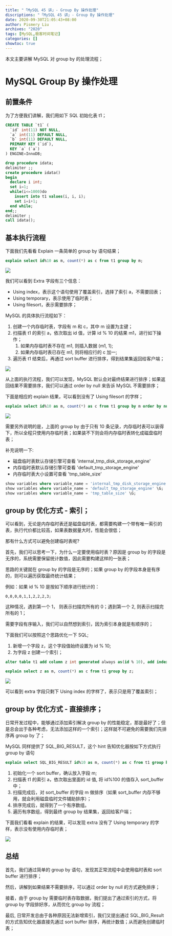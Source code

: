 ```yaml
---
title: "「MySQL 45 讲」- Group By 操作处理"
discriptions: "「MySQL 45 讲」- Group By 操作处理"
date: 2020-09-30T21:05:43+08:00
author: Pismery Liu
archives: "2020"
tags: [MySQL,极客时间笔记]
categories: []
showtoc: true
---
```


本文主要讲解 MySQL 对 group by 的处理流程；

<!--more-->
# MySQL Group By 操作处理

## 前置条件

为了方便我们讲解，我们用如下 SQL 初始化表 t1；

```SQL
CREATE TABLE `t1` (
  `id` int(11) NOT NULL,
  `a` int(11) DEFAULT NULL,
  `b` int(11) DEFAULT NULL,
  PRIMARY KEY (`id`),
  KEY `a` (`a`)
) ENGINE=InnoDB;

drop procedure idata;
delimiter ;;
create procedure idata()
begin
  declare i int;
  set i=1;
  while(i<=1000)do
    insert into t1 values(i, i, i);
    set i=i+1;
  end while;
end;;
delimiter ;
call idata();
```

## 基本执行流程

下面我们先看看 Explain 一条简单的 group by 语句结果；

```SQL
explain select id%10 as m, count(*) as c from t1 group by m;
```

![](https://gitee.com/pismery/imageshack/raw/master/img/20200930210936.png)

我们可以看到 Extra 字段有三个信息：

- Using index，表示这个语句使用了覆盖索引，选择了索引 a，不需要回表；
- Using temporary，表示使用了临时表；
- Using filesort，表示需要排序；

 MySQL 的具体执行流程如下：
 
 1. 创建一个内存临时表，字段有 m 和 c，其中 m 设置为主键；
 2. 扫描表 t1 的索引 a，依次取出 id 值，计算 id % 10 的结果 m1，进行如下操作；
    1. 如果内存临时表不存在 m1, 则插入数据 (m1, 1);
    2. 如果内存临时表已存在 m1, 则将相应行的 c 加一;
3. 遍历表 t1 结束后，再通过 sort buffer 进行排序，得到结果集返回给客户端；
 
 ![](https://gitee.com/pismery/imageshack/raw/master/img/20200930193141.png)

从上面的执行流程，我们可以发现，MySQL 默认会对最终结果进行排序；如果返回结果不需要排序，我们可以通过 order by null 来告诉 MySQL 不需要排序；

下面是相应的 explain 结果，可以看到没有了 Using filesort 的字样；

```SQL
explain select id%10 as m, count(*) as c from t1 group by m order by null;
```

![](https://gitee.com/pismery/imageshack/raw/master/img/20200930211035.png)

需要另外说明的是，上面的 group by 由于只有 10 条记录，内存临时表可以装得下，所以全程只使用内存临时表；如果装不下则会将内存临时表转化成磁盘临时表；

补充说明一下: 

- 磁盘临时表默认存储引擎可查看 'internal_tmp_disk_storage_engine' 
- 内存临时表默认存储引擎可查看 'default_tmp_storage_engine'
- 内存临时表大小设置可查看 'tmp_table_size'

```SQL
show variables where variable_name = 'internal_tmp_disk_storage_engine' \G;
show variables where variable_name = 'default_tmp_storage_engine' \G;
show variables where variable_name = 'tmp_table_size' \G;
```

## group by 优化方式 - 索引；

可以看到，无论是内存临时表还是磁盘临时表，都需要构建一个带有唯一索引的表，执行代价都比较高，如果表数据量大时，性能会很低；

那有什么方式可以避免创建临时表呢? 

首先，我们可以思考一下，为什么一定要使用临时表？原因是 group by 的字段是无序的，系统需要保留统计数值，因此需要构建这样的一张表；

思路的关键就在 group by 的字段是无序的；如果 group by 的字段本身是有序的，则可以遍历获取最终统计结果；

例如：如果 id % 10 是按如下顺序进行统计的：

```
0,0,0,0,1,1,2,2,2,3;
```

这种情况，遇到第一个 1， 则表示扫描完所有的 0；遇到第一个 2, 则表示扫描完所有的 1；

需要字段有序输入，我们可以自然想到索引，因为索引本身就是有顺序的；

下面我们可以按照这个思路优化一下 SQL;

1. 新增一个字段 z，这个字段值始终设置为 id % 10;
2. 为字段 z 创建一个索引；

```SQL
alter table t1 add column z int generated always as(id % 10), add index(z);

explain select z as m, count(*) as c from t1 group by z;
```

![](https://gitee.com/pismery/imageshack/raw/master/img/20200930211215.png)

可以看到 extra 字段只剩下 Using index 的字样了，表示只是用了覆盖索引；


##  group by 优化方式 - 直接排序；

日常开发过程中，能够通过添加索引解决 group by 的性能稳定，那是最好了；但是总会出于各种考虑，无法添加这样的一个索引；这样就不可避免的需要我们先排序再 group by 了；

MySQL 同样提供了 SQL_BIG_RESULT，这个 hint 告知优化器按如下方式执行 group by 语句

```SQL
explain select SQL_BIG_RESULT id%10 as m, count(*) as c from t1 group by m;
```

1. 初始化一个 sort buffer，确认放入字段 m;
2. 扫描表 t1 的索引 a，依次取出里面的 id 值, 将 id%100 的值存入 sort_buffer 中；
3. 扫描完成后，对 sort_buffer 的字段 m 做排序（如果 sort_buffer 内存不够用，就会利用磁盘临时文件辅助排序）；
4. 排序完成后，就得到了一个有序数组。
5. 遍历有序数组，得到最终 group by 结果集，返回给客户端；

下面我们看看 explain 的结果，可以发现 extra 没有了 Using temporary 的字样，表示没有使用内存临时表；

![](https://gitee.com/pismery/imageshack/raw/master/img/20200930211303.png)

## 总结

首先，我们通过简单的 group by 语句，发现其正常流程中会使用临时表和 sort buffer 进行排序；

然后，讲解到如果结果不需要排序，可以通过 order by null 的方式避免排序；

接着，由于 group by 需要临时表存取数据，我们提出了通过索引的方式，将 group by 字段排好序，从而优化 group by 流程；

最后, 日常开发总由于各种原因无法新增索引，我们又提出通过 SQL_BIG_Result 的方式告知优化器直接先通过 sort buffer 排序，再统计数值；从而避免创建临时表；